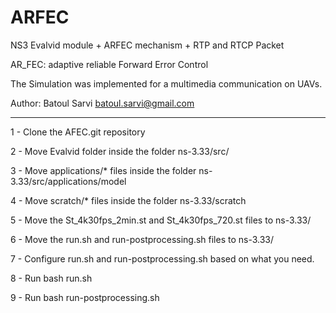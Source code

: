 # ARFEC
NS3 Evalvid module + ARFEC mechanism + RTP and RTCP Packet 

AR_FEC: adaptive reliable Forward Error Control 

The Simulation was implemented for a multimedia communication on UAVs.


Author: Batoul Sarvi <batoul.sarvi@gmail.com>

------------------------------------------------------------------------------


1 - Clone the AFEC.git repository 

2 - Move Evalvid folder inside the folder  ns-3.33/src/

3 - Move applications/* files inside the folder ns-3.33/src/applications/model

4 - Move scratch/* files inside the folder  ns-3.33/scratch

5 - Move the St_4k30fps_2min.st and St_4k30fps_720.st files to ns-3.33/

6 - Move the run.sh and run-postprocessing.sh files to ns-3.33/

7 - Configure run.sh and run-postprocessing.sh based on what you need. 

8 - Run bash run.sh 

9 - Run bash run-postprocessing.sh




